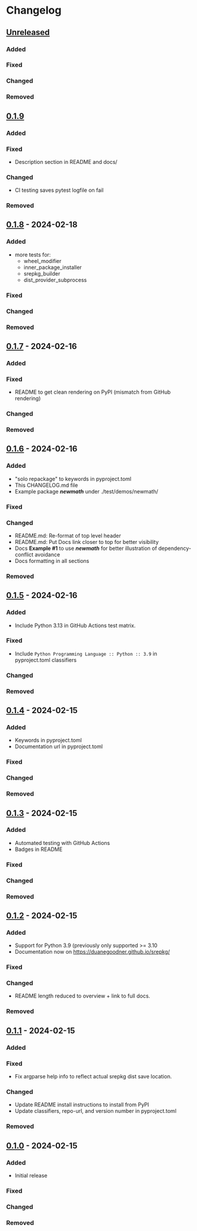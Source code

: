 # Changelog

## [Unreleased]

### Added

### Fixed

### Changed

### Removed


## [0.1.9]

### Added

### Fixed

- Description section in README and docs/

### Changed

- CI testing saves pytest logfile on fail

### Removed

## [0.1.8] - 2024-02-18

### Added

- more tests for:
  - wheel_modifier
  - inner_package_installer
  - srepkg_builder
  - dist_provider_subprocess

### Fixed

### Changed

### Removed

## [0.1.7] - 2024-02-16

### Added

### Fixed
- README to get clean rendering on PyPI (mismatch from GitHub rendering)

### Changed

### Removed

## [0.1.6] - 2024-02-16

### Added
- "solo repackage" to keywords in pyproject.toml
- This CHANGELOG.md file
- Example package ***newmath*** under ./test/demos/newmath/

### Fixed

### Changed
- README.md: Re-format of top level header
- README.md: Put Docs link closer to top for better visibility
- Docs **Example #1** to use ***newmath*** for better illustration of dependency-conflict avoidance
- Docs formatting in all sections

### Removed

## [0.1.5] - 2024-02-16

### Added

- Include Python 3.13 in GitHub Actions test matrix.

### Fixed

- Include `Python Programming Language :: Python :: 3.9` in pyproject.toml classifiers

### Changed

### Removed


## [0.1.4] - 2024-02-15

### Added

- Keywords in pyproject.toml
- Documentation url in pyproject.toml

### Fixed

### Changed

### Removed


## [0.1.3] - 2024-02-15

### Added

- Automated testing with GitHub Actions
- Badges in README

### Fixed

### Changed

### Removed


## [0.1.2] - 2024-02-15

### Added

- Support for Python 3.9 (previously only supported >= 3.10
- Documentation now on https://duanegoodner.github.io/srepkg/

### Fixed

### Changed

- README length reduced to overview + link to full docs.

### Removed


## [0.1.1] - 2024-02-15

### Added

### Fixed

- Fix argparse help info to reflect actual srepkg dist save location.

### Changed

- Update README install instructions to install from PyPI
- Update classifiers, repo-url, and version number in pyproject.toml

### Removed


## [0.1.0] - 2024-02-15

### Added

- Initial release

### Fixed

### Changed

### Removed




[unreleased]: https://github.com/duanegoodner/srepkg/compare/0.1.9...HEAD
[0.1.9]: https://github.com/duanegoodner/srepkg/compare/0.1.8...0.1.9
[0.1.8]: https://github.com/duanegoodner/srepkg/compare/0.1.7...0.1.8
[0.1.7]: https://github.com/duanegoodner/srepkg/compare/0.1.6...0.1.7
[0.1.6]: https://github.com/duanegoodner/srepkg/compare/0.1.5...0.1.6
[0.1.5]: https://github.com/duanegoodner/srepkg/compare/0.1.4...0.1.5
[0.1.4]: https://github.com/duanegoodner/srepkg/compare/0.1.3...0.1.4
[0.1.3]: https://github.com/duanegoodner/srepkg/compare/0.1.2...0.1.3
[0.1.2]: https://github.com/duanegoodner/srepkg/compare/0.1.0...0.1.2
[0.1.1]: https://github.com/duanegoodner/srepkg/compare/0.1.0...0.1.1
[0.1.0]: https://github.com/duanegoodner/srepkg/compare/0.1.0
